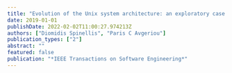 ```yaml
---
title: "Evolution of the Unix system architecture: an exploratory case study"
date: 2019-01-01
publishDate: 2022-02-02T11:00:27.974213Z
authors: ["Diomidis Spinellis", "Paris C Avgeriou"]
publication_types: ["2"]
abstract: ""
featured: false
publication: "*IEEE Transactions on Software Engineering*"
---
```



